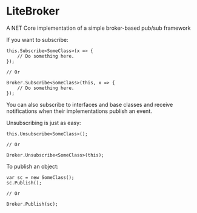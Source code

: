 # LiteBroker
A NET Core implementation of a simple broker-based pub/sub framework

If you want to subscribe:
~~~
this.Subscribe<SomeClass>(x => {
    // Do something here.
});

// Or

Broker.Subscribe<SomeClass>(this, x => {
    // Do something here.
});
~~~
You can also subscribe to interfaces and base classes and receive notifications when their implementations publish an event.

Unsubscribing is just as easy:
~~~
this.Unsubscribe<SomeClass>();

// Or

Broker.Unsubscribe<SomeClass>(this);
~~~
To publish an object:
~~~
var sc = new SomeClass();
sc.Publish();

// Or

Broker.Publish(sc);
~~~